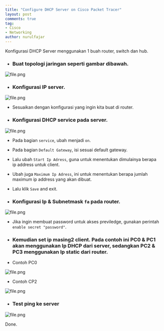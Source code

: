 ```yaml
---
title: "Configure DHCP Server on Cisco Packet Tracer"
layout: post
comments: true
tag:
- Cisco
- Networking
author: nurulfajar
---
```

Konfigurasi DHCP Server menggunakan 1 buah router, switch dan hub.


* ### Buat topologi jaringan seperti gambar dibawah.

![file.png]({{site.baseurl}}/assets/images/cisco/topology-2.png)

* ### Konfigurasi IP server.

![file.png]({{site.baseurl}}/assets/images/cisco/setting-ip-server.png)

* Sesuaikan dengan konfigurasi yang ingin kita buat di router.


* ### Konfigurasi DHCP service pada server.

![file.png]({{site.baseurl}}/assets/images/cisco/setting-dhcp-server.png)

* Pada bagian `service`, ubah menjadi `on`.
* Pada bagian `Default Gateway`, isi sesuai default gateway.
* Lalu ubah `Start Ip Adress`, guna untuk menentukan dimulainya berapa ip address untuk client.
* Ubah juga `Maximum Ip Adress`, ini untuk menentukan berapa jumlah maximum ip address yang akan dibuat.
* Lalu klik `Save` and exit.

* ### Konfigurasi Ip & Subnetmask `fa` pada router.

![file.png]({{site.baseurl}}/assets/images/cisco/setting-router.png)

* Jika ingin membuat password untuk akses previledge, gunakan perintah `enable secret "password"`.

* ### Kemudian set ip masing2 client. Pada contoh ini PC0 & PC1 akan menggunakan Ip DHCP dari server, sedangkan PC2 & PC3 menggunakan Ip static dari router.

* Contoh PC0

![file.png]({{site.baseurl}}/assets/images/cisco/dhcp-PC0.png)

* Contoh CP2

![file.png]({{site.baseurl}}/assets/images/cisco/dhcp-PC2.png)

* ### Test ping ke server

![file.png]({{site.baseurl}}/assets/images/cisco/dhcp-PC2-ping.png)

Done.
